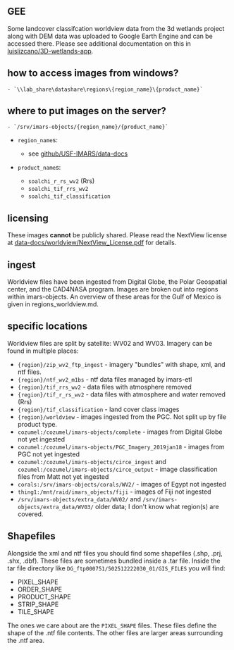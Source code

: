## GEE

Some landcover classifcation worldview data from the 3d wetlands project along with DEM data was uploaded to Google Earth Engine and can be accessed there.
Please see additional documentation on this in [luislizcano/3D-wetlands-app](https://github.com/luislizcano/3D-wetlands-app).


## how to access images from windows?
    - `\\lab_share\datashare\regions\{region_name}\{product_name}`
## where to put images on the server?
    - `/srv/imars-objects/{region_name}/{product_name}`

* `region_name`s:
    - see [github/USF-IMARS/data-docs](https://github.com/USF-IMARS/data-docs/blob/master/docs/worldview/regions_worldview.md)
    
* `product_name`s:
    - `soalchi_r_rs_wv2`  (Rrs)
    - `soalchi_tif_rrs_wv2`
    - `soalchi_tif_classification`

## licensing
These images **cannot** be publicly shared. Please read the NextView license at [data-docs/worldview/NextView_License.pdf](https://github.com/USF-IMARS/data-docs/blob/master/docs/worldview/NextView_License_Information_Paper_20170503.pdf) for details.

## ingest
Worldview files have been ingested from Digital Globe, the Polar Geospatial center, and the CAD4NASA program.
Images are broken out into regions within imars-objects.
An overview of these areas for the Gulf of Mexico is given in regions_worldview.md.

## specific locations
Worldview files are split by satellite: WV02 and WV03.
Imagery can be found in multiple places:
* `{region}/zip_wv2_ftp_ingest` - imagery "bundles" with shape, xml, and ntf files.
* `{region}/ntf_wv2_m1bs` - ntf data files managed by imars-etl
* `{region}/tif_rrs_wv2` - data files with atmosphere removed
* `{region}/tif_r_rs_wv2` - data files with atmosphere and water removed (Rrs)
* `{region}/tif_classification` - land cover class images
* `{region}/worldview` - images ingested from the PGC. Not split up by file product type.
* `cozumel:/cozumel/imars-objects/complete` - images from Digital Globe not yet ingested
* `cozumel:/cozumel/imars-objects/PGC_Imagery_2019jan18` - images from PGC not yet ingested
* `cozumel:/cozumel/imars-objects/circe_ingest` and `cozumel:/cozumel/imars-objects/circe_output` - image classification files from Matt not yet ingested
* `corals:/srv/imars-objects/corals/WV2/` - images of Egypt not ingested
* `thing1:/mnt/raid/imars_objects/fiji` - images of Fiji not ingested
* `/srv/imars-objects/extra_data/WV02/` and `/srv/imars-objects/extra_data/WV03/` older data; I don't know what region(s) are covered.

## Shapefiles
Alongside the xml and ntf files you should find some shapefiles (.shp, .prj, .shx, .dbf). 
These files are sometimes bundled inside a .tar file.
Inside the tar file directory like `DG_ftp000751/502512222030_01/GIS_FILES` you will find:
   * PIXEL_SHAPE
   * ORDER_SHAPE
   * PRODUCT_SHAPE
   * STRIP_SHAPE
   * TILE_SHAPE
   
The ones we care about are the `PIXEL_SHAPE` files.
These files define the shape of the .ntf file contents.
The other files are larger areas surrounding the .ntf area.
